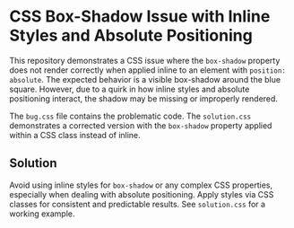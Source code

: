 # CSS Box-Shadow Issue with Inline Styles and Absolute Positioning

This repository demonstrates a CSS issue where the `box-shadow` property does not render correctly when applied inline to an element with `position: absolute`. The expected behavior is a visible box-shadow around the blue square. However, due to a quirk in how inline styles and absolute positioning interact, the shadow may be missing or improperly rendered.

The `bug.css` file contains the problematic code. The `solution.css` demonstrates a corrected version with the `box-shadow` property applied within a CSS class instead of inline.

## Solution

Avoid using inline styles for `box-shadow` or any complex CSS properties, especially when dealing with absolute positioning.  Apply styles via CSS classes for consistent and predictable results.  See `solution.css` for a working example.